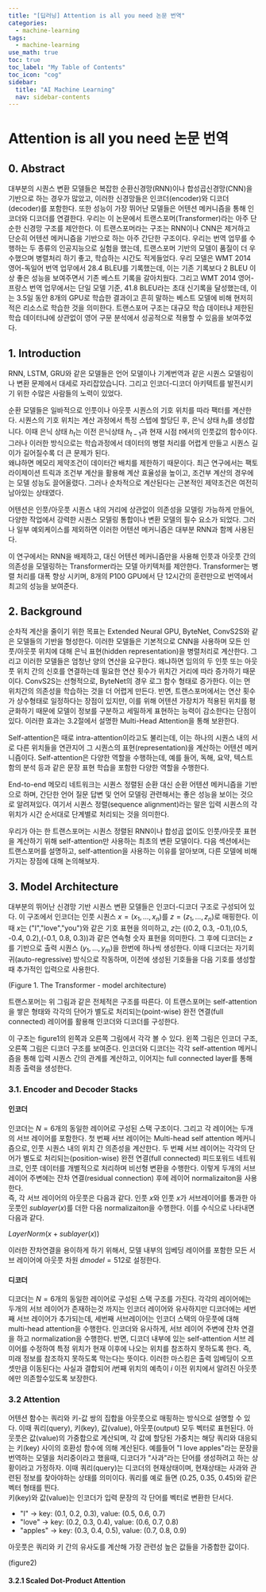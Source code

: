 ```yaml
---
title: "[딥러닝] Attention is all you need 논문 번역" 
categories:
  - machine-learning
tags:
  - machine-learning
use_math: true
toc: true
toc_label: "My Table of Contents"
toc_icon: "cog"
sidebar:
  title: "AI Machine Learning"
  nav: sidebar-contents
---
```



# Attention is all you need 논문 번역

## 0. Abstract

대부분의 시퀀스 변환 모델들은 복잡한 순환신경망(RNN)이나 합성곱신경망(CNN)을 기반으로 하는 경우가 많았고, 
이러한 신경망들은 인코더(encoder)와 디코더(decoder)를 포함한다. 
또한 성능이 가장 뛰어난 모델들은 어텐션 메커니즘을 통해 인코더와 디코더를 연결한다. 
우리는 이 논문에서 트랜스포머(Transformer)라는 아주 단순한 신경망 구조를 제안한다. 
이 트랜스포머라는 구조는 RNN이나 CNN은 제거하고 단순히 어텐션 메커니즘을 기반으로 하는 아주 간단한 구조이다. 
우리는 번역 업무를 수행하는 두 종류의 인공지능으로 실험을 했는데, 
트랜스포머 기반의 모델이 품질이 더 우수했으며 병렬처리 하기 좋고, 학습하는 시간도 적게들었다. 
우리 모델은 WMT 2014 영어-독일어 번역 업무에서 28.4 BLEU를 기록했는데, 
이는 기존 기록보다 2 BLEU 이상 좋은 성능을 보여주면서 기존 베스트 기록을 갈아치웠다. 
그리고 WMT 2014 영어-프랑스 번역 업무에서는 단일 모델 기준, 
41.8 BLEU라는 초대 신기록을 달성했는데, 
이는 3.5일 동안 8개의 GPU로 학습한 결과이고 흔히 말하는 베스트 모델에 비해 현저히 적은 리소스로 학습한 것을 의미한다. 
트랜스포머 구조는 대규모 학습 데이터냐 제한된 학습 데이터냐에 상관없이 
영어 구문 분석에서 성공적으로 적용할 수 있음을 보여주었다. 

## 1. Introduction

RNN, LSTM, GRU와 같은 모델들은 언어 모델이나 기계번역과 같은 시퀀스 모델링이나 변환 문제에서 대세로 자리잡았습니다. 
그리고 인코더-디코더 아키텍트를 발전시키기 위한 수많은 사람들의 노력이 있었다. 

순환 모델들은 일바적으로 인풋이나 아웃풋 시퀀스의 기호 위치를 따라 팩터를 계산한다. 
시퀀스의 기호 위치는 계산 과정에서 특정 스텝에 할당딘 후, 
은닉 상태 $h_t$를 생성합니다. 
이때 은닉 상태 $h_t$는 이전 은닉상태 $h_{t-1}$과 현재 시점 $t$에서의 인풋값의 함수이다. 
그러나 이러한 방식으로는 학습과정에서 데이터의 병렬 처리를 어렵게 만들고 시퀀스 길이가 길어질수록 더 큰 문제가 된다.  
왜냐하면 메모리 제약조건이 데이터간 배치를 제한하기 때문이다. 
최근 연구에서는 팩토라이제이션 트릭과 조건부 계산을 활용해 계산 효율성을 높이고, 
조건부 계산의 경우에는 모델 성능도 끌어올렸다. 
그러나 순차적으로 계산된다는 근본적인 제약조건은 여전히 남아있는 상태였다.  

어텐션은 인풋/아웃풋 시퀀스 내의 거리에 상관없이 의존성을 모델링 가능하게 만들어, 
다양한 작업에서 강력한 시퀀스 모델링 통합이나 변환 모델의 필수 요소가 되었다. 
그러나 일부 예외케이스를 제외하면 이러한 어텐션 메커니즘은 대부분 RNN과 함께 사용된다. 

이 연구에서는 RNN을 배제하고, 대신 어텐션 메커니즘만을 사용해 
인풋과 아웃풋 간의 의존성을 모델링하는 Transformer라는 모델 아키텍처를 제안한다. 
Transformer는 병렬 처리를 대폭 향상 시키며, 
8개의 P100 GPU에서 단 12시간의 훈련만으로 번역에서 최고의 성능을 보여준다. 

## 2. Background

순차적 계산을 줄이기 위한 목표는 Extended Neural GPU, ByteNet, ConvS2S와 같은 
모델들의 기반을 형성한다. 
이러한 모델들은 기본적으로 CNN을 사용하며 
모든 인풋/아웃풋 위치에 대해 은닉 표현(hidden representation)을 병렬처리로 계산한다. 
그리고 이러한 모델들은 엄청난 양의 연산을 요구한다. 
왜냐하면 임의의 두 인풋 또는 아웃풋 위치 간의 신호를 연결하는데 필요한 연산 횟수가 
위치간 거리에 따라 증가하기 때문이다. 
ConvS2S는 선형적으로, ByteNet의 경우 로그 함수 형태로 증가한다. 
이는 먼 위치간의 의존성을 학습하는 것을 더 어렵게 만든다. 
반면, 트랜스포머에서는 연산 횟수가 상수형태로 일정하다는 장점이 있지만, 
이를 위해 어텐션 가장치가 적용된 위치를 평균화하기 때문에 
모델이 정보를 구분하고 세밀하게 표현하는 능력이 감소한다는 단점이 있다. 
이러한 효과는 3.2절에서 설명한 Multi-Head Attention을 통해 보완한다. 

Self-attention은 때로 intra-attention이라고도 불리는데, 
이는 하나의 시퀀스 내의 서로 다른 위치들을 연관지어 
그 시퀀스의 표현(representation)을 계산하는 어텐션 메커니즘이다. 
Self-attention은 다양한 역할을 수행하는데, 
예를 들어, 독해, 요약, 텍스트 함의 분석 등과 같은 문장 표현 학습을 포함한 
다양한 역할을 수행한다. 

End-to-end 메모리 네트워크는 시퀀스 정렬된 순환 대신 
순환 어텐션 메커니즘을 기반으로 하며, 
간단한 언어 질문 답변 및 언어 모델링 관련해서는 좋은 성능을 보이는 것으로 알려져있다. 
여기서 시퀀스 정렬(sequence alignment)라는 말은 
입력 시퀀스의 각 위치가 시간 순서대로 단계별로 처리되는 것을 의미한다. 

우리가 아는 한 트랜스포머는 시퀀스 정렬된 RNN이나 합성곱 없이도 
인풋/아웃풋 표현을 계산하기 위해 self-attention만 사용하는 최초의 변환 모델이다. 
다음 섹션에서는 트랜스포머를 설명하고, self-attention을 사용하는 이유를 알아보며, 
다른 모델에 비해 가지는 장점에 대해 논의해보자. 

## 3. Model Architecture

대부분의 뛰어난 신경망 기반 시퀀스 변환 모델들은 인코더-디코더 구조로 구성되어 있다. 
이 구조에서 인코더는 인풋 시퀀스 $x=(x_1, ... , x_n)$를 $z=(z_1, ..., z_n)$로 매핑한다. 
이때 $x$는 ("I","love","you")와 같은 기호 표현을 의미하고, 
$z$는 ((0.2, 0.3, -0.1),(0.5, -0.4, 0.2),(-0.1, 0.8, 0.3))과 같은 연속형 숫자 표현을 의미한다. 
그 후에 디코더는 $z$를 기반으로 출력 시퀀스 $(y_1, ..., y_m)$을 한번에 하나씩 생성한다. 
이때 디코더는 자기회귀(auto-regressive) 방식으로 작동하며, 
이전에 생성된 기호들을 다음 기호를 생성할 때 추가적인 입력으로 사용한다. 

(Figure 1. The Transformer - model architecture)

트랜스포머는 위 그림과 같은 전체적은 구조를 따른다. 
이 트랜스포머는 self-attention을 쌓은 형태와 
각각의 단어가 별도로 처리되는(point-wise) 완전 연결(full connected) 레이어를 
활용해 인코더와 디코더를 구성한다. 

이 구조는 figure1의 왼쪽과 오른쪽 그림에서 각각 볼 수 있다. 
왼쪽 그림은 인코더 구조, 오른쪽 그림은 디코더 구조를 보여준다. 
인코더와 디코더는 각각 self-attention 메커니즘을 통해 입력 시퀀스 간의 관계를 계산하고, 
이어지는 full connected layer를 통해 최종 출력을 생성한다. 

### 3.1. Encoder and Decoder Stacks

#### 인코더

인코더는 $N=6$개의 동일한 레이어로 구성된 스택 구조이다. 
그리고 각 레이어는 두개의 서브 레이어를 포함한다. 
첫 번째 서브 레이어는 Multi-head self attention 메커니즘으로, 
인풋 시퀀스 내의 위치 간 의존성을 계산한다. 
두 번째 서브 레이어는 각각의 단어가 별도로 처리되는(position-wise) 
완전 연결(full connected) 피드포워드 네트워크로, 
인풋 데이터를 개별적으로 처리하며 비선형 변환을 수행한다. 
이렇게 두개의 서브레이어 주변에는 잔차 연결(residual connection) 후에 
레이어 normalizaiton을 사용한다.  
즉, 각 서브 레이어의 아웃풋은 다음과 같다. 
인풋 $x$와 인풋 $x$가 서브레이어를 통과한 아웃풋인 $sublayer(x)$를 더한 다음 
normalizaiton을 수행한다. 이를 수식으로 나타내면 다음과 같다. 

$LayerNorm(x + sublayer(x))$  

이러한 잔차연결을 용이하게 하기 위해서, 
모델 내부의 임베딩 레이어를 포함한 모든 서브 레이어에 
아웃풋 차원 $dmodel=512$로 설정한다. 

#### 디코더 

디코더는 $N=6$개의 동일한 레이어로 구성된 스택 구조를 가진다. 
각각의 레이어에는 두개의 서브 레이어가 존재하는것 까지는 인코더 레이어와 유사하지만 
디코더에는 세번째 서브 레이어가 추가되는데, 
세번째 서브레이어는 인코더 스택의 아웃풋에 대해 multi-head attention을 수행한다. 
인코더와 유사하게, 서브 레이어 주변에 잔차 연결을 하고 normalization을 수행한다. 
반면, 디코더 내부에 있는 self-attention 서브 레이어를 수정하여 
특정 위치가 현재 이후에 나오는 위치를 참조하지 못하도록 한다. 
즉, 미래 정보를 참조하지 못하도록 막는다는 뜻이다. 
이러한 마스킹은 출력 임베딩이 오프셋만큼 이동된다는 사실과 결합되어 
$i$번째 위치의 예측이 $i$ 이전 위치에서 알려진 아웃풋에만 의존할수있도록 보장한다. 

### 3.2 Attention

어텐션 함수는 쿼리와 키-값 쌍의 집합을 아웃풋으로 매핑하는 방식으로 설명할 수 있다. 
이때 쿼리(query), 키(key), 값(value), 아웃풋(output) 모두 벡터로 표현된다. 
아웃풋은 값(value)의 가중합으로 계산되며, 
각 값에 할당된 가중치는 해당 쿼리와 대응되는 키(key) 사이의 호환성 함수에 의해 계산된다. 
예를들어 "I love apples"라는 문장을 번역하는 모델을 처리중이라고 했을때, 
디코더가 "사과"라는 단어를 생성하려고 하는 상황이라고 가정하자. 
이때 쿼리(query)는 디코더의 현재상태이며, 
현재상태는 사과와 관련된 정보를 찾아야하는 상태를 의미이다. 
쿼리를 예로 들면 (0.25, 0.35, 0.45)와 같은 벡터 형태를 띈다.  
키(key)와 값(value)는 인코더가 입력 문장의 각 단어를 벡터로 변환한 단서다. 

* "I" -> key: (0.1, 0.2, 0.3), value: (0.5, 0.6, 0.7)  
* "love" -> key: (0.2, 0.3, 0.4), value: (0.6, 0.7, 0.8)
* "apples" -> key: (0.3, 0.4, 0.5), value: (0.7, 0.8, 0.9)  

아웃풋은 쿼리와 키 간의 유사도를 계산해 가장 관련성 높은 값들을 가중합한 값이다. 


(figure2)

#### 3.2.1 Scaled Dot-Product Attention  
